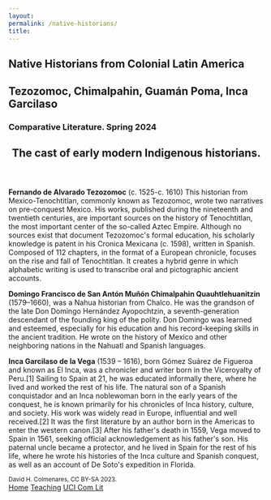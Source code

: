 ```yaml
--- 
layout: 
permalink: /native-historians/
title:
---
```


<link rel="stylesheet" href="https://unpkg.com/tachyons@4.12.0/css/tachyons.min.css"/>
<article class="vh-100 dt w-100 bg-light-blue">
  <div class="dtc v-mid tc navy ph3 ph4-l">
    <h1 class="f6 f2-m f-subheadline-l fw6 tc helvetica">Native Historians from Colonial Latin America</h1>
    <h2 class="f5 f2-m f-subheadline-l washed-blue fw5 tc athelas">Tezozomoc, Chimalpahin, Guamán Poma, Inca Garcilaso</h2>
            <h3 class="f2 fw7 ttu tracked lh-title mt0 mb3 avenir">Comparative Literature. Spring 2024</h3>
  </div>
</article>

<article class="cf pa3 mw9 center">
  <header class="fl w-100 w-50-l pa3-m pa4-l mb3 mb5-l">
    <h2 class="lh-title f b helvetica mt0">
      The cast of early modern Indigenous historians.
    </h2>
  </header>
  <section class="fl w-100">
     <div class="fl w-100 w-50-m w-25-l pv3 pa3-m pa4-l">
      <div class="aspect-ratio aspect-ratio--3x4">
        <span style="background-image:url(https://external-content.duckduckgo.com/iu/?u=https%3A%2F%2Faws.admagazine.com%2Fprod%2Fdesigns%2Fv1%2Fassets%2F620x818%2F65497.jpg&f=1&nofb=1&ipt=aa2f49307861332c48c3af109efdbe99475c3a7840d7dc114536d2d2c1646f18&ipo=images);" class="cover bg-center aspect-ratio--object"></span>
      </div>
    </div>
    <div class="fl w-100 w-50-m w-25-l pa3-m pa4-l">
      <p class="f6 lh-copy garamond measure">
        <strong>Fernando de Alvarado Tezozomoc</strong> (c. 1525-c. 1610) This historian from Mexico-Tenochtitlan, commonly known as Tezozomoc, wrote two narratives on pre-conquest Mexico. His works, published during the nineteenth and twentieth centuries, are important sources on the history of Tenochtitlan, the most important center of the so-called Aztec Empire. Although no sources exist that document Tezozomoc's formal education, his scholarly knowledge is patent in his Cronica Mexicana (c. 1598), written in Spanish. Composed of 112 chapters, in the format of a European chronicle, focuses on the rise and fall of Tenochtitlan. It creates a hybrid genre in which alphabetic writing is used to transcribe oral and pictographic ancient accounts. 
      </p>
    </div>
    <div class="fl w-100 w-50-m w-25-l pv3 pa3-m pa4-l">
      <div class="aspect-ratio aspect-ratio--3x4">
        <span style="background-image:url(https://upload.wikimedia.org/wikipedia/commons/d/d6/Ixtolinque.jpg);" class="cover bg-center aspect-ratio--object"></span>
      </div>
    </div>
    <div class="fl w-100 w-50-m w-25-l pa3-m pa4-l">
      <p class="f6 lh-copy measure">
        <strong>Domingo Francisco de San Antón Muñón Chimalpahin Quauhtlehuanitzin</strong> (1579–1660), was a Nahua historian from Chalco. He was the grandson of the late Don Domingo Hernández Ayopochtzin, a seventh-generation descendant of the founding king of the polity. Don Domingo was learned and esteemed, especially for his education and his record-keeping skills in the ancient tradition. He wrote on the history of Mexico and other neighboring nations in the Nahuatl and Spanish languages. 
      </p>
    </div>
         <div class="fl w-100 w-50-m w-25-l pv3 pa3-m pa4-l">
      <div class="aspect-ratio aspect-ratio--3x4">
        <span style="background-image:url(https://external-content.duckduckgo.com/iu/?u=https%3A%2F%2F3.bp.blogspot.com%2F-_qez2aRZcv0%2FV3xl_uHXdqI%2FAAAAAAAABe0%2FGE-7j1p_WNs1SEmj_uYWfCfJLbrF7IJNwCLcB%2Fs1600%2Finca-garcilaso-de-la-vega.jpg);" class="cover bg-center aspect-ratio--object"></span>
      </div>
    </div>
    <div class="fl w-100 w-50-m w-25-l pa3-m pa4-l">
      <p class="f6 lh-copy garamond measure">
        <strong>Inca Garcilaso de la Vega</strong> (1539 – 1616), born Gómez Suárez de Figueroa and known as El Inca, was a chronicler and writer born in the Viceroyalty of Peru.[1] Sailing to Spain at 21, he was educated informally there, where he lived and worked the rest of his life. The natural son of a Spanish conquistador and an Inca noblewoman born in the early years of the conquest, he is known primarily for his chronicles of Inca history, culture, and society. His work was widely read in Europe, influential and well received.[2] It was the first literature by an author born in the Americas to enter the western canon.[3]
After his father's death in 1559, Vega moved to Spain in 1561, seeking official acknowledgement as his father's son. His paternal uncle became a protector, and he lived in Spain for the rest of his life, where he wrote his histories of the Inca culture and Spanish conquest, as well as an account of De Soto's expedition in Florida. 
      </p>
    </div>
  </section>
</article>

<footer class="pv4 ph3 ph5-m bg-orange ph6-l mid-gray">
  <small class="f6 db light-gray code tc">David H. Colmenares, CC BY-SA 2023.</small>
  <div class="tc code mt3">
    <a href="http://dhcg.xyz" title="Home" class="f6 dib ph2 link white dim">Home</a>
    <a href="/courses/" title="Courses" class="f6 dib ph2 link white dim">Teaching</a>
    <a href="https://www.humanities.uci.edu/complit"  title="UCI" class="f6 dib ph2 link white dim">UCI Com Lit</a>
  </div>
</footer>

